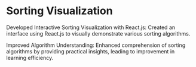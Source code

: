 # Sorting Visualization

 Developed Interactive Sorting Visualization with React.js: Created an interface using React.js to
 visually demonstrate various sorting algorithms.
 
 Improved Algorithm Understanding: Enhanced comprehension of sorting algorithms by
 providing practical insights, leading to improvement in learning efficiency.
